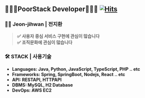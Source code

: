 ## 🧑🏻‍💻PoorStack Developer🧑🏻‍💻 [![Hits](https://hits.seeyoufarm.com/api/count/incr/badge.svg?url=https%3A%2F%2Fgithub.com%2FJohnjihwan&count_bg=%2379C83D&title_bg=%23555555&icon=&icon_color=%23E7E7E7&title=hits&edge_flat=false)](https://hits.seeyoufarm.com)

<!--
**Johnjihwan/Johnjihwan** is a ✨ _special_ ✨ repository because its `README.md` (this file) appears on your GitHub profile. -->

 ### **👋🏻 Jeon-jihwan | 전지환**

> **✅ 사용자 중심 서비스 구현에 관심이 많습니다**  
> **✅ 조직문화에 관심이 많습니다**    

### **🛠 STACK | 사용기술**
* **Languages: Java, Python, JavaScript, TypeScript, PHP .. etc**
* **Frameworks: Spring, SpringBoot, Nodejs, React .. etc**
* **API: RESTAPI, HTTPAPI**
* **DBMS: MySQL, H2 Database**
* **DevOps: AWS EC2**
